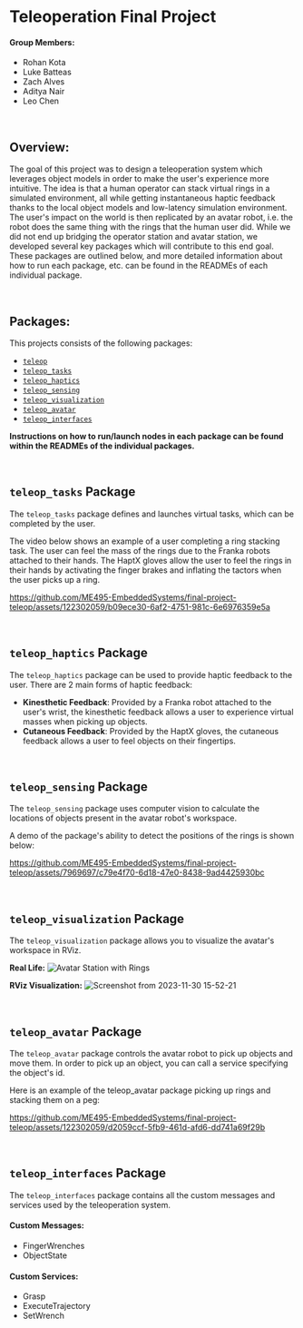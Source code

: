 # Teleoperation Final Project

#### Group Members:
- Rohan Kota
- Luke Batteas
- Zach Alves
- Aditya Nair
- Leo Chen

<br>

## Overview:

The goal of this project was to design a teleoperation system which leverages object models in order to make the user's experience more intuitive. The idea is that a human operator can stack virtual rings in a simulated environment, all while getting instantaneous haptic feedback thanks to the local object models and low-latency simulation environment. The user's impact on the world is then replicated by an avatar robot, i.e. the robot does the same thing with the rings that the human user did. While we did not end up bridging the operator station and avatar station, we developed several key packages which will contribute to this end goal. These packages are outlined below, and more detailed information about how to run each package, etc. can be found in the READMEs of each individual package.

<br>

## Packages:

This projects consists of the following packages:
- [`teleop`](#teleop_tasks-package)
- [`teleop_tasks`](#teleop_tasks-package)
- [`teleop_haptics`](#teleop_haptics-package)
- [`teleop_sensing`](#teleop_sensing-package)
- [`teleop_visualization`](#teleop_visualization-package)
- [`teleop_avatar`](#teleop_avatar-package)
- [`teleop_interfaces`](#teleop_interfaces-package)

__**Instructions on how to run/launch nodes in each package can be found within the READMEs of the individual packages.**__

<br>

## `teleop_tasks` Package

The `teleop_tasks` package defines and launches virtual tasks, which can be completed by the user.

The video below shows an example of a user completing a ring stacking task. The user can feel the mass of the rings due to the Franka robots attached to their hands. The HaptX gloves allow the user to feel the rings in their hands by activating the finger brakes and inflating the tactors when the user picks up a ring.

   https://github.com/ME495-EmbeddedSystems/final-project-teleop/assets/122302059/b09ece30-6af2-4751-981c-6e6976359e5a

<br>

## `teleop_haptics` Package

The `teleop_haptics` package can be used to provide haptic feedback to the user. There are 2 main forms of haptic feedback:

- __Kinesthetic Feedback__: Provided by a Franka robot attached to the user's wrist, the kinesthetic feedback allows a user to experience virtual masses when picking up objects.
- __Cutaneous Feedback__: Provided by the HaptX gloves, the cutaneous feedback allows a user to feel objects on their fingertips.

<br>

## `teleop_sensing` Package

The `teleop_sensing` package uses computer vision to calculate the locations of objects present in the avatar robot's workspace.

A demo of the package's ability to detect the positions of the rings is shown below:

   https://github.com/ME495-EmbeddedSystems/final-project-teleop/assets/7969697/c79e4f70-6d18-47e0-8438-9ad4425930bc

<br>

## `teleop_visualization` Package

The `teleop_visualization` package allows you to visualize the avatar's workspace in RViz.

__Real Life:__
![Avatar Station with Rings](https://github.com/ME495-EmbeddedSystems/final-project-teleop/assets/122302059/c47e4826-eb94-4f62-a949-32af5adda925)

__RViz Visualization:__
![Screenshot from 2023-11-30 15-52-21](https://github.com/ME495-EmbeddedSystems/final-project-teleop/assets/122302059/cb54bf83-4209-43e2-9299-f436f003a32e)

<br>

## `teleop_avatar` Package

The `teleop_avatar` package controls the avatar robot to pick up objects and move them. In order to pick up an object, you can call a service specifying the object's id.

Here is an example of the teleop_avatar package picking up rings and stacking them on a peg:

   https://github.com/ME495-EmbeddedSystems/final-project-teleop/assets/122302059/d2059ccf-5fb9-461d-afd6-dd741a69f29b

<br>

## `teleop_interfaces` Package

The `teleop_interfaces` package contains all the custom messages and services used by the teleoperation system.

#### Custom Messages:
- FingerWrenches
- ObjectState

#### Custom Services:
- Grasp
- ExecuteTrajectory
- SetWrench
